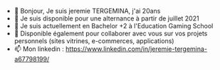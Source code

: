 - 👋 Bonjour, Je suis jeremie TERGEMINA, j'ai 20ans
- 👀 Je suis disponible pour une alternance à partir de juillet 2021
- 🌱 Je suis actuellement en Bachelor +2 à l'Education Gaming School
- 💞️ Disponible également pour collaborer avec vous sur vos projets personnels (sites vitrines, e-commerces, applications)
- 📫 Mon linkedin : https://www.linkedin.com/in/jeremie-tergemina-a67798199/

<!---
PS : Je suis passionné par le backend et plus précisément par le Php et tous ses frameworks, mais aussi passionné par le Javascript 💞️ ! 
--->
